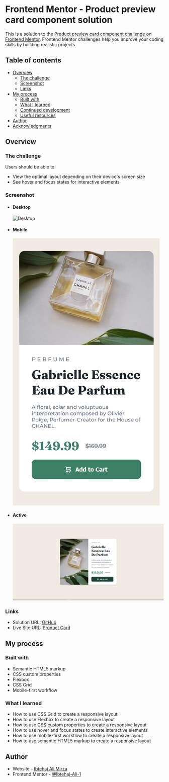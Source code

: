 # Frontend Mentor - Product preview card component solution

This is a solution to the [Product preview card component challenge on Frontend Mentor](https://www.frontendmentor.io/challenges/product-preview-card-component-GO7UmttRfa). Frontend Mentor challenges help you improve your coding skills by building realistic projects.

## Table of contents

- [Overview](#overview)
  - [The challenge](#the-challenge)
  - [Screenshot](#screenshot)
  - [Links](#links)
- [My process](#my-process)
  - [Built with](#built-with)
  - [What I learned](#what-i-learned)
  - [Continued development](#continued-development)
  - [Useful resources](#useful-resources)
- [Author](#author)
- [Acknowledgments](#acknowledgments)

## Overview

### The challenge

Users should be able to:

- View the optimal layout depending on their device's screen size
- See hover and focus states for interactive elements

### Screenshot

- #### Desktop

  ![Desktop](./screenshots/Desktop.png)

- #### Mobile

  ![Desktop](./screenshots/Mobile.png)

- #### Active
  ![Desktop](./screenshots/Active.png)

### Links

- Solution URL: [GitHub](https://github.com/Ibtehaj-Ali-1/Product-Card)
- Live Site URL: [Product Card](https://product-card-silk.vercel.app/)

## My process

### Built with

- Semantic HTML5 markup
- CSS custom properties
- Flexbox
- CSS Grid
- Mobile-first workflow

### What I learned

- How to use CSS Grid to create a responsive layout
- How to use Flexbox to create a responsive layout
- How to use CSS custom properties to create a responsive layout
- How to use hover and focus states to create interactive elements
- How to use mobile-first workflow to create a responsive layout
- How to use semantic HTML5 markup to create a responsive layout

## Author

- Website - [Ibtehaj Ali Mirza](https://github.com/Ibtehaj-Ali-1)
- Frontend Mentor - [@Ibtehaj-Ali-1](https://www.frontendmentor.io/profile/Ibtehaj-Ali-1)
